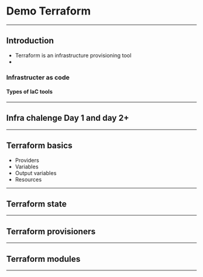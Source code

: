 # Demo Terraform
---
## Introduction 
* Terraform is an infrastructure provisioning tool
* 

### Infrastructer as code

#### Types of IaC tools 

---
## Infra chalenge Day 1 and day 2+

---
## Terraform basics 
- Providers 
- Variables 
- Output variables 
- Resources 
---
## Terraform state 

---
## Terraform provisioners 

---
## Terraform modules 

---




